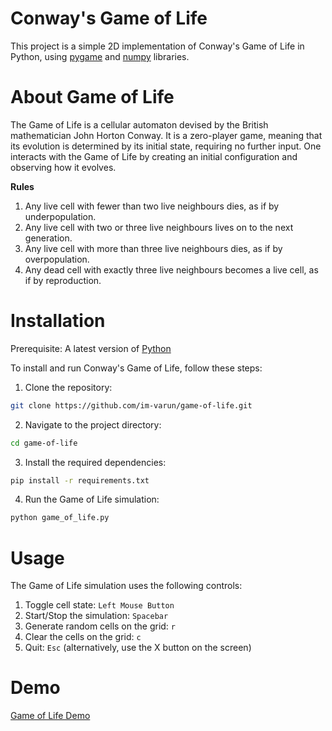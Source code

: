 # Conway's Game of Life

This project is a simple 2D implementation of Conway's Game of Life in Python, using [pygame](https://www.pygame.org/news) and [numpy](https://numpy.org/) libraries.  

# About Game of Life

The Game of Life is a cellular automaton devised by the British mathematician John Horton Conway. It is a zero-player game, meaning that its evolution is determined by its initial state, requiring no further input. One interacts with the Game of Life by creating an initial configuration and observing how it evolves.  

**Rules**
1. Any live cell with fewer than two live neighbours dies, as if by underpopulation.  
2. Any live cell with two or three live neighbours lives on to the next generation.  
3. Any live cell with more than three live neighbours dies, as if by overpopulation.  
4. Any dead cell with exactly three live neighbours becomes a live cell, as if by reproduction.  

# Installation

Prerequisite: A latest version of [Python](https://www.python.org/)

To install and run Conway's Game of Life, follow these steps:

1. Clone the repository:
```sh
git clone https://github.com/im-varun/game-of-life.git
```

2. Navigate to the project directory:
```sh
cd game-of-life
```

3. Install the required dependencies:
```sh
pip install -r requirements.txt
```

4. Run the Game of Life simulation:
```sh
python game_of_life.py
```

# Usage

The Game of Life simulation uses the following controls:
1. Toggle cell state: `Left Mouse Button`
2. Start/Stop the simulation: `Spacebar`
3. Generate random cells on the grid: `r`
4. Clear the cells on the grid: `c`
5. Quit: `Esc` (alternatively, use the X button on the screen)

# Demo

[Game of Life Demo](https://drive.google.com/file/d/1lrzkJhhzoWIpc4yJLre5lUxwpApZLALX/view?usp=sharing)